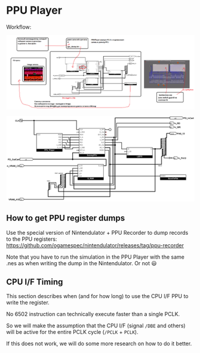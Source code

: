 # PPU Player

Workflow:

![PPU_Player_Diag](PPU_Player_Diag.png)

![PPU_Player](PPU_Player.png)

## How to get PPU register dumps

Use the special version of Nintendulator + PPU Recorder to dump records to the PPU registers: https://github.com/ogamespec/nintendulator/releases/tag/ppu-recorder

Note that you have to run the simulation in the PPU Player with the same .nes as when writing the dump in the Nintendulator. Or not :smiley:

## CPU I/F Timing

This section describes when (and for how long) to use the CPU I/F PPU to write the register.

No 6502 instruction can technically execute faster than a single PCLK.

So we will make the assumption that the CPU I/F (signal `/DBE` and others) will be active for the entire PCLK cycle (`/PCLK` + `PCLK`).

If this does not work, we will do some more research on how to do it better.
